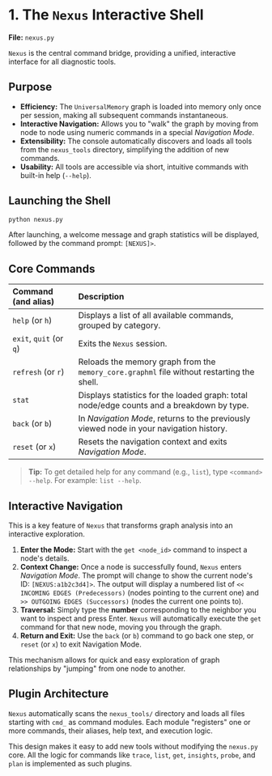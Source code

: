 # 1. The `Nexus` Interactive Shell

**File:** `nexus.py`

`Nexus` is the central command bridge, providing a unified, interactive interface for all diagnostic tools.

## Purpose

-   **Efficiency:** The `UniversalMemory` graph is loaded into memory only once per session, making all subsequent commands instantaneous.
-   **Interactive Navigation:** Allows you to "walk" the graph by moving from node to node using numeric commands in a special *Navigation Mode*.
-   **Extensibility:** The console automatically discovers and loads all tools from the `nexus_tools` directory, simplifying the addition of new commands.
-   **Usability:** All tools are accessible via short, intuitive commands with built-in help (`--help`).

## Launching the Shell

```bash
python nexus.py
```

After launching, a welcome message and graph statistics will be displayed, followed by the command prompt: `[NEXUS]>`.

## Core Commands

| Command (and alias)       | Description                                                                                       |
| :------------------------ | :------------------------------------------------------------------------------------------------ |
| `help` (or `h`)           | Displays a list of all available commands, grouped by category.                                   |
| `exit`, `quit` (or `q`)   | Exits the `Nexus` session.                                                                        |
| `refresh` (or `r`)        | Reloads the memory graph from the `memory_core.graphml` file without restarting the shell.          |
| `stat`                    | Displays statistics for the loaded graph: total node/edge counts and a breakdown by type.         |
| `back` (or `b`)           | In *Navigation Mode*, returns to the previously viewed node in your navigation history.           |
| `reset` (or `x`)          | Resets the navigation context and exits *Navigation Mode*.                                        |

> **Tip:** To get detailed help for any command (e.g., `list`), type `<command> --help`. For example: `list --help`.

## Interactive Navigation

This is a key feature of `Nexus` that transforms graph analysis into an interactive exploration.

1.  **Enter the Mode:** Start with the `get <node_id>` command to inspect a node's details.
2.  **Context Change:** Once a node is successfully found, `Nexus` enters *Navigation Mode*. The prompt will change to show the current node's ID: `[NEXUS:a1b2c3d4]>`. The output will display a numbered list of `<< INCOMING EDGES (Predecessors)` (nodes pointing to the current one) and `>> OUTGOING EDGES (Successors)` (nodes the current one points to).
3.  **Traversal:** Simply type the **number** corresponding to the neighbor you want to inspect and press Enter. `Nexus` will automatically execute the `get` command for that new node, moving you through the graph.
4.  **Return and Exit:** Use the `back` (or `b`) command to go back one step, or `reset` (or `x`) to exit Navigation Mode.

This mechanism allows for quick and easy exploration of graph relationships by "jumping" from one node to another.

## Plugin Architecture

`Nexus` automatically scans the `nexus_tools/` directory and loads all files starting with `cmd_` as command modules. Each module "registers" one or more commands, their aliases, help text, and execution logic.

This design makes it easy to add new tools without modifying the `nexus.py` core. All the logic for commands like `trace`, `list`, `get`, `insights`, `probe`, and `plan` is implemented as such plugins.
